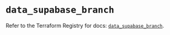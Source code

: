 # `data_supabase_branch`

Refer to the Terraform Registry for docs: [`data_supabase_branch`](https://registry.terraform.io/providers/supabase/supabase/1.5.1/docs/data-sources/branch).

